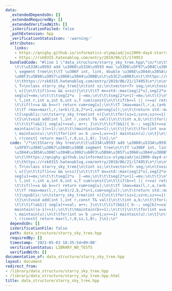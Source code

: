 ```yaml
---
data:
  _extendedDependsOn: []
  _extendedRequiredBy: []
  _extendedVerifiedWith: []
  _isVerificationFailed: false
  _pathExtension: hpp
  _verificationStatusIcon: ':warning:'
  attributes:
    links:
    - https://qnighy.github.io/informatics-olympiad/joi2009-day4-starry_sky-comment.html
    - https://rsk0315.hatenablog.com/entry/2019/06/21/174953
  bundledCode: "#line 1 \"data_structure/starry_sky_tree.hpp\"\n/*\n\tStarry Sky tree\n\
    \t\t\u533A\u9593 add \u3068\u533A\u9593 max \u53D6\u5F97\u304C\u3067\u304D\u308B\
    \ segment tree\n\t\tT \u306F int, lint, double \u306E\u3044\u305A\u308C\u304B\u3092\
    \u60F3\u5B9A\u3057\u3066\u3044\u308B\n\t\u53C2\u8003\n\t\thttps://qnighy.github.io/informatics-olympiad/joi2009-day4-starry_sky-comment.html\n\
    \t\thttps://rsk0315.hatenablog.com/entry/2019/06/21/174953\n*/\n\ntemplate<class\
    \ T>\nclass starry_sky_tree{\n\tint sz;\n\tvector<T> seg;\n\n\tvoid maintain(int\
    \ u){\n\t\tif(1<=u && u<sz){\n\t\t\tT mx=std::max(seg[2*u],seg[2*u+1]);\n\t\t\t\
    seg[u]+=mx;\n\t\t\tseg[2*u  ]-=mx;\n\t\t\tseg[2*u+1]-=mx;\n\t\t}\n\t}\n\tT max(int\
    \ l,int r,int a,int b,int u,T cum)const{\n\t\tif(b<=l || r<=a) return numeric_limits<T>::min();\n\
    \t\tif(l<=a && b<=r) return cum+seg[u];\n\t\tT lmax=max(l,r,a,(a+b)/2,2*u  ,cum+seg[u]);\n\
    \t\tT rmax=max(l,r,(a+b)/2,b,2*u+1,cum+seg[u]);\n\t\treturn std::max(lmax,rmax);\n\
    \t}\npublic:\n\tstarry_sky_tree(int n){\n\t\tfor(sz=1;sz<n;sz<<=1);\n\t\tseg.assign(2*sz,T());\n\
    \t}\n\tvoid add(int l,int r,const T& val){\n\t\tint a,b;\n\t\tfor(a=l+sz,b=r+sz;a<b;a>>=1,b>>=1){\n\
    \t\t\tif(a&1){ seg[a]+=val; a++; }\n\t\t\tif(b&1){ b--; seg[b]+=val; }\n\t\t\t\
    maintain((a-1)>>1);\n\t\t\tmaintain(b>>1);\n\t\t}\n\t\tfor(int u=a-1;u>=1;u>>=1)\
    \ maintain(u);\n\t\tfor(int u= b ;u>=1;u>>=1) maintain(u);\n\t}\n\tT max(int l,int\
    \ r)const{ return max(l,r,0,sz,1,0); }\n};\n"
  code: "/*\n\tStarry Sky tree\n\t\t\u533A\u9593 add \u3068\u533A\u9593 max \u53D6\
    \u5F97\u304C\u3067\u304D\u308B segment tree\n\t\tT \u306F int, lint, double \u306E\
    \u3044\u305A\u308C\u304B\u3092\u60F3\u5B9A\u3057\u3066\u3044\u308B\n\t\u53C2\u8003\
    \n\t\thttps://qnighy.github.io/informatics-olympiad/joi2009-day4-starry_sky-comment.html\n\
    \t\thttps://rsk0315.hatenablog.com/entry/2019/06/21/174953\n*/\n\ntemplate<class\
    \ T>\nclass starry_sky_tree{\n\tint sz;\n\tvector<T> seg;\n\n\tvoid maintain(int\
    \ u){\n\t\tif(1<=u && u<sz){\n\t\t\tT mx=std::max(seg[2*u],seg[2*u+1]);\n\t\t\t\
    seg[u]+=mx;\n\t\t\tseg[2*u  ]-=mx;\n\t\t\tseg[2*u+1]-=mx;\n\t\t}\n\t}\n\tT max(int\
    \ l,int r,int a,int b,int u,T cum)const{\n\t\tif(b<=l || r<=a) return numeric_limits<T>::min();\n\
    \t\tif(l<=a && b<=r) return cum+seg[u];\n\t\tT lmax=max(l,r,a,(a+b)/2,2*u  ,cum+seg[u]);\n\
    \t\tT rmax=max(l,r,(a+b)/2,b,2*u+1,cum+seg[u]);\n\t\treturn std::max(lmax,rmax);\n\
    \t}\npublic:\n\tstarry_sky_tree(int n){\n\t\tfor(sz=1;sz<n;sz<<=1);\n\t\tseg.assign(2*sz,T());\n\
    \t}\n\tvoid add(int l,int r,const T& val){\n\t\tint a,b;\n\t\tfor(a=l+sz,b=r+sz;a<b;a>>=1,b>>=1){\n\
    \t\t\tif(a&1){ seg[a]+=val; a++; }\n\t\t\tif(b&1){ b--; seg[b]+=val; }\n\t\t\t\
    maintain((a-1)>>1);\n\t\t\tmaintain(b>>1);\n\t\t}\n\t\tfor(int u=a-1;u>=1;u>>=1)\
    \ maintain(u);\n\t\tfor(int u= b ;u>=1;u>>=1) maintain(u);\n\t}\n\tT max(int l,int\
    \ r)const{ return max(l,r,0,sz,1,0); }\n};\n"
  dependsOn: []
  isVerificationFile: false
  path: data_structure/starry_sky_tree.hpp
  requiredBy: []
  timestamp: '2021-05-03 18:35:54+09:00'
  verificationStatus: LIBRARY_NO_TESTS
  verifiedWith: []
documentation_of: data_structure/starry_sky_tree.hpp
layout: document
redirect_from:
- /library/data_structure/starry_sky_tree.hpp
- /library/data_structure/starry_sky_tree.hpp.html
title: data_structure/starry_sky_tree.hpp
---
```

